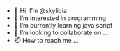- 👋 Hi, I’m @skylicia
- 👀 I’m interested in programming
- 🌱 I’m currently learning java script
- 💞️ I’m looking to collaborate on ...
- 📫 How to reach me ...

<!---
skylicia/skylicia is a ✨ special ✨ repository because its `README.md` (this file) appears on your GitHub profile.
You can click the Preview link to take a look at your changes.
--->
